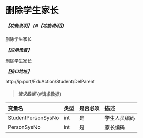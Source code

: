 # 删除学生家长

##### _【功能说明】_ {#【功能说明】}

删除学生家长

_**【应用场景】**_

删除学生家长

_**【接口地址】**_

http://ip:port/EduAction/Student/DelParent

> #### _请求数据_ {#请求数据}

| 变量名 | 类型 | 是否必须 | 描述 |
| :--- | :--- | :--- | :--- |
| StudentPersonSysNo| int| 是 | 学生人员编码 |
| PersonSysNo | int| 是 | 家长编码 |






















